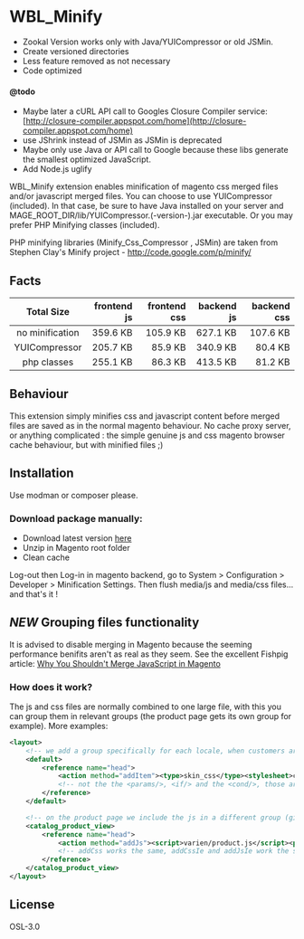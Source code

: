 # WBL_Minify

- Zookal Version works only with Java/YUICompressor or old JSMin.
- Create versioned directories
- Less feature removed as not necessary
- Code optimized

#### @todo

- Maybe later a cURL API call to Googles Closure Compiler service: [http://closure-compiler.appspot.com/home](http://closure-compiler.appspot.com/home)
- use JShrink instead of JSMin as JSMin is deprecated
- Maybe only use Java or API call to Google because these libs generate the smallest optimized JavaScript.
- Add Node.js uglify

WBL_Minify extension enables minification of magento css merged files and/or  javascript merged files.
You can choose to use YUICompressor (included). In that case, be sure to have Java installed on your server and MAGE_ROOT_DIR/lib/YUICompressor.(-version-).jar executable.
Or you may prefer PHP Minifying classes (included).

PHP minifying libraries (Minify_Css_Compressor , JSMin) are taken from Stephen Clay's Minify project - http://code.google.com/p/minify/

## Facts

|   Total Size 	  | frontend js  | frontend css | backend js   |  backend css |
|:---------------:|-------------:|-------------:|-------------:|-------------:|
| no minification |  359.6 KB	 | 105.9 KB	|   627.1 KB   |   107.6 KB   |
| YUICompressor   |  205.7 KB  	 |  85.9 KB	|   340.9 KB   |    80.4 KB   |
| php classes     |  255.1 KB	 |  86.3 KB 	|   413.5 KB   |    81.2 KB   |

## Behaviour

This extension simply minifies css and javascript content before merged files are saved as in the normal magento behaviour.
No cache proxy server, or anything complicated : the simple genuine js and css magento browser cache behaviour, but with minified files ;)

## Installation

Use modman or composer please.

### Download package manually:

* Download latest version [here](https://github.com)
* Unzip in Magento root folder
* Clean cache

Log-out then Log-in in magento backend, go to System > Configuration > Developer > Minification Settings.
Then flush media/js and media/css files... and that's it !


## *NEW* Grouping files functionality

It is advised to disable merging in Magento because the seeming performance benifits aren't as real
as they seem. See the excellent Fishpig article:
[Why You Shouldn't Merge JavaScript in Magento](http://fishpig.co.uk/blog/why-you-shouldnt-merge-javascript-in-magento.html)

### How does it work?

The js and css files are normally combined to one large file, with this you can group them in
relevant groups (the product page gets its own group for example). More examples:

```xml
<layout>
	<!-- we add a group specifically for each locale, when customers are switching a language the whole css doesn't need to be reloaded -->
    <default>
        <reference name="head">
            <action method="addItem"><type>skin_css</type><stylesheet>css/responsive.css</stylesheet><params/><if/><cond/><group>locale</group></action>
            <!-- not the the <params/>, <if/> and the <cond/>, those are required. -->
        </reference>
    </default>

    <!-- on the product page we include the js in a different group (given the same name as the handle) -->
    <catalog_product_view>
        <reference name="head">
            <action method="addJs"><script>varien/product.js</script><params/><group>catalog_product_view</group></action>
            <!-- addCss works the same, addCssIe and addJsIe work the same -->
        </reference>
    </catalog_product_view>
</layout>
```

## License

OSL-3.0
